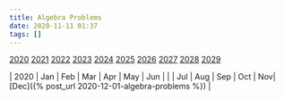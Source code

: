 ```yaml
---
title: Algebra Problems
date: 2020-11-11 01:37
tags: []
---
```


[2020](#2020) [2021](#2021) [2022](#2022) [2023](#2023) [2024](#2024)
[2025](#2025) [2026](#2026) [2027](#2027) [2028](#2028) [2029](#2029)

| <a name="2020">2020</a> | Jan | Feb | Mar | Apr | May | Jun |
| | Jul | Aug | Sep | Oct | Nov| [Dec]({% post_url 2020-12-01-algebra-problems %}) |

<!--
| <a name="2021">2021</a> | Jan | Feb | Mar | Apr | May | Jun |
| | Jul | Aug | Sep | Oct | Nov | Dec |
| <a name="2022">2022</a> | Jan | Feb | Mar | Apr | May | Jun |
| | Jul | Aug | Sep | Oct | Nov | Dec |
| <a name="2023">2023</a> | Jan | Feb | Mar | Apr | May | Jun |
| | Jul | Aug | Sep | Oct | Nov | Dec |
| <a name="2024">2024</a> | Jan | Feb | Mar | Apr | May | Jun |
| | Jul | Aug | Sep | Oct | Nov | Dec |
| <a name="2025">2025</a> | Jan | Feb | Mar | Apr | May | Jun |
| | Jul | Aug | Sep | Oct | Nov | Dec |
| <a name="2026">2026</a> | Jan | Feb | Mar | Apr | May | Jun |
| | Jul | Aug | Sep | Oct | Nov | Dec |
| <a name="2027">2027</a> | Jan | Feb | Mar | Apr | May | Jun |
| | Jul | Aug | Sep | Oct | Nov | Dec |
| <a name="2028">2028</a> | Jan | Feb | Mar | Apr | May | Jun |
| | Jul | Aug | Sep | Oct | Nov | Dec |
| <a name="2029">2029</a> | Jan | Feb | Mar | Apr | May | Jun |
| | Jul | Aug | Sep | Oct | Nov | Dec |
-->
